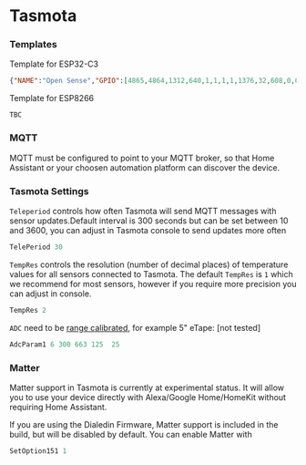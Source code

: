 # Tasmota

### Templates

Template for ESP32-C3
```JSON
{"NAME":"Open Sense","GPIO":[4865,4864,1312,640,1,1,1,1,1376,32,608,0,0,0,0,0,0,0,0,0,3232,3200],"FLAG":0,"BASE":1}
```

Template for ESP8266
```
TBC
```
### MQTT

MQTT must be configured to point to your MQTT broker, so that Home Assistant or your choosen automation platform can discover the device.

### Tasmota Settings

`Teleperiod` controls how often Tasmota will send MQTT messages with sensor updates.Default interval is 300 seconds but can be set between 10 and 3600, you can adjust in Tasmota console to send updates more often

```python
TelePeriod 30
```

`TempRes` controls the resolution (number of decimal places) of temperature values for all sensors connected to Tasmota. The default `TempRes` is `1` which we recommend for most sensors, however if you require more precision you can adjust in console.

```python
TempRes 2
```

`ADC` need to be [range calibrated](https://tasmota.github.io/docs/ADC/#commands), for example 5" eTape: [not tested]
```python
AdcParam1 6 300 663 125  25
```

### Matter
Matter support in Tasmota is currently at experimental status. It will allow you to use your device directly with Alexa/Google Home/HomeKit without requiring Home Assistant.

If you are using the Dialedin Firmware, Matter support is included in the build, but will be disabled by default. You can enable Matter with

```python
SetOption151 1
```
